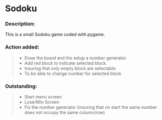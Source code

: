 # Sodoku

### Description:

This is a small Sodoku game coded with pygame.

### Action added:
> * Draw the board and the setup a number generator.
> * Add red block to indicate selected block.
> * Insuring that only empty block are selectable.
> * To be able to change number for selected block

### Outstanding:
> * Start menu screen
> * Lose/Win Screen
> * Fix the number generator (insuring that on start the same number does not occupy the same column/row)
